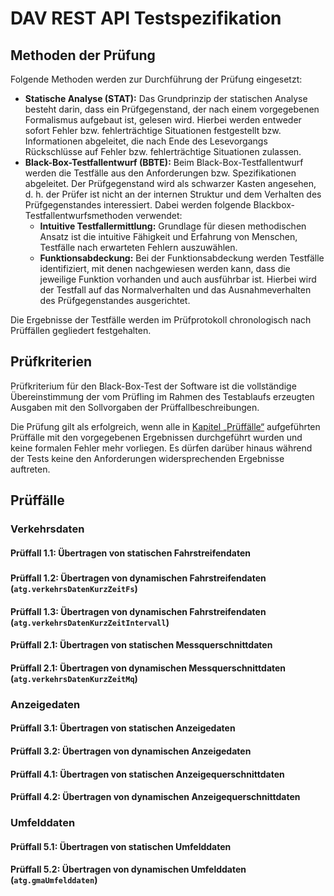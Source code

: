# DAV REST API Testspezifikation
## Methoden der Prüfung
Folgende Methoden werden zur Durchführung der Prüfung eingesetzt:

*  **Statische Analyse (STAT):** Das Grundprinzip der statischen Analyse besteht darin, dass ein Prüfgegenstand, der nach einem vorgegebenen Formalismus aufgebaut ist, gelesen wird. Hierbei werden entweder sofort Fehler bzw. fehlerträchtige Situationen festgestellt bzw. Informationen abgeleitet, die nach Ende des Lesevorgangs Rückschlüsse auf Fehler bzw. fehlerträchtige Situationen zulassen.
*  **Black-Box-Testfallentwurf (BBTE):** Beim Black-Box-Testfallentwurf werden die Testfälle aus den Anforderungen bzw. Spezifikationen abgeleitet. Der Prüfgegenstand wird als schwarzer Kasten angesehen, d. h. der Prüfer ist nicht an der internen Struktur und dem Verhalten des Prüfgegenstandes interessiert. Dabei werden folgende Blackbox-Testfallentwurfsmethoden verwendet:
    *  **Intuitive Testfallermittlung:** Grundlage für diesen methodischen Ansatz ist die intuitive Fähigkeit und Erfahrung von Menschen, Testfälle nach erwarteten Fehlern auszuwählen.
    *  **Funktionsabdeckung:** Bei der Funktionsabdeckung werden Testfälle identifiziert, mit denen nachgewiesen werden kann, dass die jeweilige Funktion vorhanden und auch ausführbar ist. Hierbei wird der Testfall auf das Normalverhalten und das Ausnahmeverhalten des Prüfgegenstandes ausgerichtet.

Die Ergebnisse der Testfälle werden im Prüfprotokoll chronologisch nach Prüffällen gegliedert festgehalten.

## Prüfkriterien

Prüfkriterium für den Black-Box-Test der Software ist die vollständige Übereinstimmung der vom Prüfling im Rahmen des Testablaufs erzeugten Ausgaben mit den Sollvorgaben der Prüffallbeschreibungen.

Die Prüfung gilt als erfolgreich, wenn alle in [Kapitel „Prüffälle“](#prueffaelle) aufgeführten Prüffälle mit den vorgegebenen Ergebnissen durchgeführt wurden und keine formalen Fehler mehr vorliegen. Es dürfen darüber hinaus während der Tests keine den Anforderungen widersprechenden Ergebnisse auftreten.

## Prüffälle <a name="prueffaelle"></a>

### Verkehrsdaten
#### Prüffall 1.1: Übertragen von statischen Fahrstreifendaten
##### 
#### Prüffall 1.2: Übertragen von dynamischen Fahrstreifendaten (```atg.verkehrsDatenKurzZeitFs```)
#### Prüffall 1.3: Übertragen von dynamischen Fahrstreifendaten (```atg.verkehrsDatenKurzZeitIntervall```)
#### Prüffall 2.1: Übertragen von statischen Messquerschnittdaten
#### Prüffall 2.1: Übertragen von dynamischen Messquerschnittdaten (```atg.verkehrsDatenKurzZeitMq```)

### Anzeigedaten
#### Prüffall 3.1: Übertragen von statischen Anzeigedaten
#### Prüffall 3.2: Übertragen von dynamischen Anzeigedaten
#### Prüffall 4.1: Übertragen von statischen Anzeigequerschnittdaten
#### Prüffall 4.2: Übertragen von dynamischen Anzeigequerschnittdaten

### Umfelddaten
#### Prüffall 5.1: Übertragen von statischen Umfelddaten
#### Prüffall 5.2: Übertragen von dynamischen Umfelddaten (```atg.gmaUmfelddaten```)

